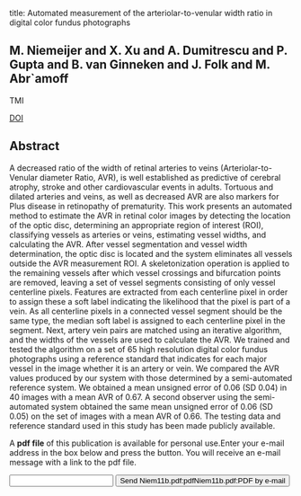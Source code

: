 title: Automated measurement of the arteriolar-to-venular width ratio in digital color fundus photographs

## M. Niemeijer and X. Xu and A. Dumitrescu and P. Gupta and B. van Ginneken and J. Folk and M. Abr`amoff
TMI

<a href="https://doi.org/10.1109/TMI.2011.2159619">DOI</a>

## Abstract
A decreased ratio of the width of retinal arteries to veins (Arteriolar-to-Venular diameter Ratio, AVR), is well established as predictive of cerebral atrophy, stroke and other cardiovascular events in adults. Tortuous and dilated arteries and veins, as well as decreased AVR are also markers for Plus disease in retinopathy of prematurity. This work presents an automated method to estimate the AVR in retinal color images by detecting the location of the optic disc, determining an appropriate region of interest (ROI), classifying vessels as arteries or veins, estimating vessel widths, and calculating the AVR. After vessel segmentation and vessel width determination, the optic disc is located and the system eliminates all vessels outside the AVR measurement ROI. A skeletonization operation is applied to the remaining vessels after which vessel crossings and bifurcation points are removed, leaving a set of vessel segments consisting of only vessel centerline pixels. Features are extracted from each centerline pixel in order to assign these a soft label indicating the likelihood that the pixel is part of a vein. As all centerline pixels in a connected vessel segment should be the same type, the median soft label is assigned to each centerline pixel in the segment. Next, artery vein pairs are matched using an iterative algorithm, and the widths of the vessels are used to calculate the AVR. We trained and tested the algorithm on a set of 65 high resolution digital color fundus photographs using a reference standard that indicates for each major vessel in the image whether it is an artery or vein. We compared the AVR values produced by our system with those determined by a semi-automated reference system. We obtained a mean unsigned error of 0.06 (SD 0.04) in 40 images with a mean AVR of 0.67. A second observer using the semi-automated system obtained the same mean unsigned error of 0.06 (SD 0.05) on the set of images with a mean AVR of 0.66. The testing data and reference standard used in this study has been made publicly available.

A <b>pdf file</b> of this publication is available for personal use.Enter your e-mail address in the box below and press the button. You will receive an e-mail message with a link to the pdf file.
<form action="sender.php">  <input type="text" name="email">  <input type="submit" value="Send Niem11b.pdf:pdfNiem11b.pdf:PDF by e-mail"></form>